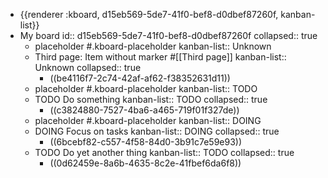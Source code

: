 - {{renderer :kboard, d15eb569-5de7-41f0-bef8-d0dbef87260f, kanban-list}}
- My board
  id:: d15eb569-5de7-41f0-bef8-d0dbef87260f
  collapsed:: true
  - placeholder #.kboard-placeholder
    kanban-list:: Unknown
  - Third page: Item without marker #[[Third page]]
    kanban-list:: Unknown
    collapsed:: true
    - ((be4116f7-2c74-42af-af62-f38352631d11))
  - placeholder #.kboard-placeholder
    kanban-list:: TODO
  - TODO Do something
    kanban-list:: TODO
    collapsed:: true
    - ((c3824880-7527-4ba6-a465-719f01f327de))
  - placeholder #.kboard-placeholder
    kanban-list:: DOING
  - DOING Focus on tasks
    kanban-list:: DOING
    collapsed:: true
    - ((6bcebf82-c557-4f58-84d0-3b91c7e59e93))
  - TODO Do yet another thing
    kanban-list:: TODO
    collapsed:: true
    - ((0d62459e-8a6b-4635-8c2e-41fbef6da6f8))
